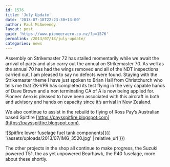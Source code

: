 ```yaml
---
id: 1576
title: 'July Update'
date: '2013-07-18T22:23:30+13:00'
author: Paul McSweeney
layout: post
guid: 'https://www.pioneeraero.co.nz/?p=1576'
permalink: /2013/07/18/july-update/
categories: news
---
```


Assembly on Strikemaster 72 has stalled momentarily while we await the arrival of parts and also carry out the annual on Strikemaster 70. As well as the annual 70 has had the wings removed and all of the NDT inspections carried out, I am pleased to say no defects were found. Staying with the Strikemaster theme I have just spoken to Brian Hall from Christchurch who tells me that ZK-VPR has completed its test flying in the very capable hands of Dave Brown and a non terminating CA of A is now being applied for. Pioneer Aero is pleased to have been associated with this aircraft in both and advisory and hands on capacity since it’s arrival in New Zealand.

We also continue to assist in the rebuild to flying of Ross Pay’s Australian based Spitfire [https://paysspitfire.blogspot.com](https://paysspitfire.blogspot.com).

![Spitfire lower fuselage fuel tank components]({{ '/assets/uploads/2013/07/IMG_3520.jpg' | relative_url }})

 The other projects in the shop all continue to make progress, the Suzuki powered T51, the as yet unpowered Bearhawk, the P40 fuselage, more about these shortly.
 